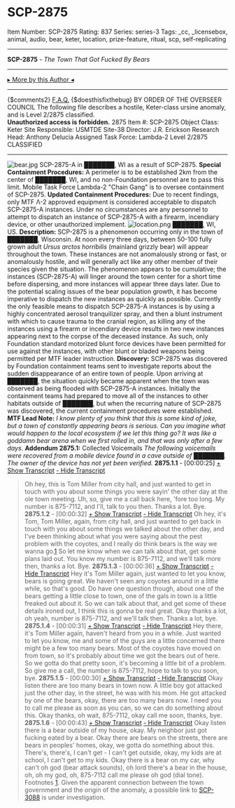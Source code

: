 # SCP-2875
Item Number: SCP-2875
Rating: 837
Series: series-3
Tags: _cc, _licensebox, animal, audio, bear, keter, location, prize-feature, ritual, scp, self-replicating

---

**SCP-2875** \- _The Town That Got Fucked By Bears_
* * *
[▸ More by this Author ◂](https://scpwiki.com/djkaktus)
* * *
{$comments2}
[F.A.Q.](https://scp-wiki.wikidot.com/component:info-ayers)
{$doesthisfixthebug}
BY ORDER OF THE OVERSEER COUNCIL
The following file describes a hostile, Keter-class ursine anomaly,  
and is Level 2/2875 classified.  
**Unauthorized access is forbidden.**
2875
Item #: SCP-2875
Object Class: Keter
Site Responsible: USMTDE Site-38
Director: J.R. Erickson
Research Head: Anthony Delucia
Assigned Task Force: Lambda-2
Level 2/2875
CLASSIFIED
* * *
![bear.jpg](https://scp-wiki.wdfiles.com/local--files/scp-2875/bear.jpg)
SCP-2875-A in ███████, WI as a result of SCP-2875.
**Special Containment Procedures:** A perimeter is to be established 2km from the center of ███████, WI, and no non-Foundation personnel are to pass this limit. Mobile Task Force Lambda-2 "Chain Gang" is to oversee containment of SCP-2875.
**Updated Containment Procedures:** Due to recent findings, only MTF Λ-2 approved equipment is considered acceptable to dispatch SCP-2875-A instances. Under no circumstances are any personnel to attempt to dispatch an instance of SCP-2875-A with a firearm, incendiary device, or other unauthorized implement.
![location.png](https://scp-wiki.wdfiles.com/local--files/scp-2875/location.png)
███████, WI, US.
**Description:** SCP-2875 is a phenomenon occurring only in the town of ███████, Wisconsin. At noon every three days, between 50-100 fully grown adult _Ursus arctos horribilis_ (mainland grizzly bear) will appear throughout the town. These instances are not anomalously strong or fast, or anomalously hostile, and will generally act like any other member of their species given the situation.
The phenomenon appears to be cumulative; the instances (SCP-2875-A) will linger around the town center for a short time before dispersing, and more instances will appear three days later. Due to the potential scaling issues of the bear population growth, it has become imperative to dispatch the new instances as quickly as possible.
Currently the only feasible means to dispatch SCP-2875-A instances is by using a highly concentrated aerosol tranquilizer spray, and then a blunt instrument with which to cause trauma to the cranial region, as killing any of the instances using a firearm or incendiary device results in two new instances appearing next to the corpse of the deceased instance. As such, only Foundation standard motorized blunt force devices have been permitted for use against the instances, with other blunt or bladed weapons being permitted per MTF leader instruction.
**Discovery:** SCP-2875 was discovered by Foundation containment teams sent to investigate reports about the sudden disappearance of an entire town of people. Upon arriving at ███████, the situation quickly became apparent when the town was observed as being flooded with SCP-2875-A instances. Initially the containment teams had prepared to move all of the instances to other habitats outside of ███████, but when the recurring nature of SCP-2875 was discovered, the current containment procedures were established.
**MTF Lead Note:** _I know plenty of you think that this is some kind of joke, but a town of constantly appearing bears is serious. Can you imagine what would happen to the local ecosystem if we let this thing go? It was like a goddamn bear arena when we first rolled in, and that was only after a few days._
**Addendum 2875.1:** Collected Voicemails
_The following voicemails were recovered from a mobile device found in a cave outside of ███████. The owner of the device has not yet been verified._
**2875.1.1** \- [00:00:25]
[\+ Show Transcript](javascript:;)
[\- Hide Transcript](javascript:;)
> Oh hey, this is Tom Miller from city hall, and just wanted to get in touch with you about some things you were sayin' the other day at the ole town meeting. Uh, so, give me a call back here, 'fore too long. My number is 875-7112, and I'll, talk to you then. Thanks a lot. Bye.
**2875.1.2** \- [00:00:32]
[\+ Show Transcript](javascript:;)
[\- Hide Transcript](javascript:;)
> Oh hey, it's Tom, Tom Miller, again, from city hall, and just wanted to get back in touch with you about some things we talked about the other day, and I've been thinking about what you were saying about the pest problem with the coyotes, and I really do think bears is the way we wanna go.[1](javascript:;) So let me know when we can talk about that, get some plans laid out. You know my number is 875-7112, and we'll talk more then, thanks a lot. Bye.
**2875.1.3** \- [00:00:36]
[\+ Show Transcript](javascript:;)
[\- Hide Transcript](javascript:;)
> Hey it's Tom Miller again, just wanted to let you know, bears is going great. We haven't seen any coyotes around in a little while, so that's good. Do have one question though, about one of the bears getting a little close to town, one of the gals in town is a little freaked out about it. So we can talk about that, and get some of these details ironed out, I think this is gonna be real great. Okay thanks a lot, oh yeah, number is 875-7112, and we'll talk then. Thanks a lot, bye.
**2875.1.4** \- [00:00:31]
[\+ Show Transcript](javascript:;)
[\- Hide Transcript](javascript:;)
> Hey there, it's Tom Miller again, haven't heard from you in a while. Just wanted to let you know, me and some of the guys are a little concerned there might be a few too many bears. Most of the coyotes have moved on from town, so it's probably about time we got the bears out of here. So we gotta do that pretty soon, it's becoming a little bit of a problem. So give me a call, the number is 875-7112, hope to talk to you soon, bye.
**2875.1.5** \- [00:00:30]
[\+ Show Transcript](javascript:;)
[\- Hide Transcript](javascript:;)
> Okay listen there are too many bears in town now. A little boy got attacked just the other day, in the street, he was with his mom. He got attacked by one of the bears, okay, there are too many bears now. I need you to call me please as soon as you can, so we can do something about this. Okay thanks, oh wait, 875-7112, okay call me soon, thanks, bye.
**2875.1.6** \- [00:00:43]
[\+ Show Transcript](javascript:;)
[\- Hide Transcript](javascript:;)
> Okay listen there is a bear outside of my house, okay. My neighbor just got fucking eated by a bear. Okay there are bears on the streets, there are bears in peoples' homes, okay, we gotta do something about this. There's, there's, I can't get - I can't get outside, okay, my kids are at school, I can't get to my kids. Okay there is a bear on my car, why can't oh god (bear attack sounds), oh lord there's a bear in the house, oh, oh my god, oh, 875-7112 call me please oh god (dial tone).
Footnotes
[1](javascript:;). Given the apparent connection between the town government and the origin of the anomaly, a possible link to [SCP-3088](/scp-3088) is under investigation.